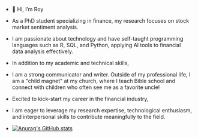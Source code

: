 - 👋 Hi, I’m Roy

- As a PhD student specializing in finance, my research focuses on stock market sentiment analysis.
- I am passionate about technology and have self-taught programming languages such as R, SQL, and Python, applying AI tools to financial data analysis effectively.
- In addition to my academic and technical skills,
- I am a strong communicator and writer. Outside of my professional life, I am a "child magnet" at my church, where I teach Bible school and connect with children who often see me as a favorite uncle!
- Excited to kick-start my career in the financial industry,
- I am eager to leverage my research expertise, technological enthusiasm, and interpersonal skills to contribute meaningfully to the field.

- [![Anurag's GitHub stats](https://github-readme-stats.vercel.app/api?username=Roy-Data-Analytics)](https://github.com/anuraghazra/github-readme-stats)

